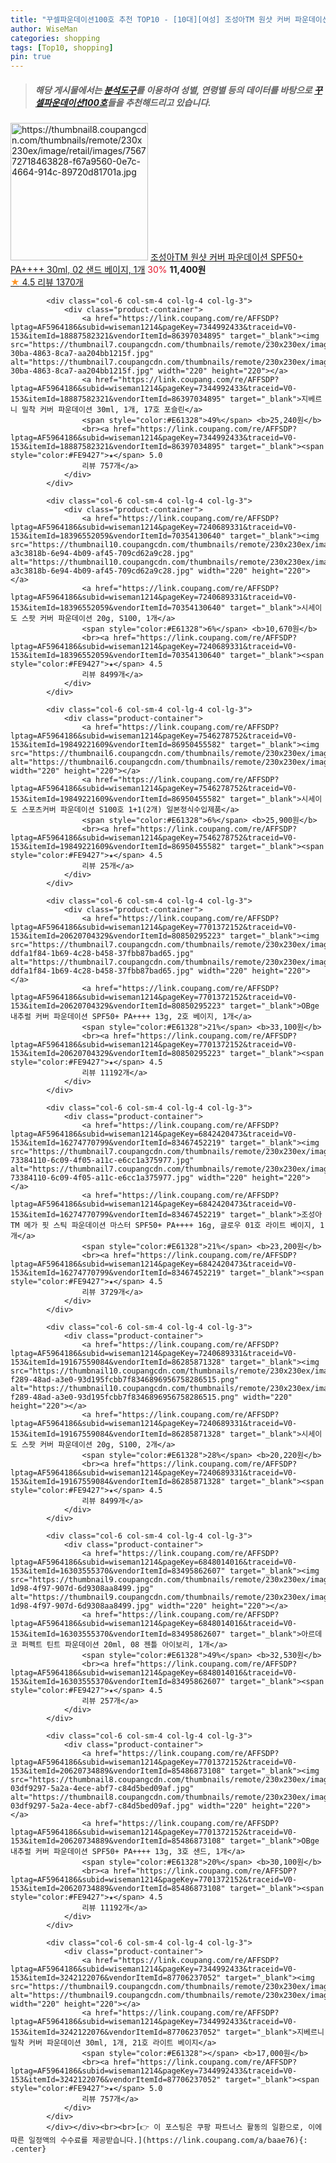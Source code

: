 ```yaml
---
title: "꾸셀파운데이션100호 추천 TOP10 - [10대][여성] 조성아TM 원샷 커버 파운데이션 SPF50+ PA++++ 30ml, 02 샌드 베이지, 1개"
author: WiseMan
categories: shopping
tags: [Top10, shopping]
pin: true
---
```


> ##### 해당 게시물에서는 [**분석도구**](https://itemscout.io/)를 이용하여 **성별**, **연령별** 등의 데이터를 바탕으로 [**꾸셀파운데이션100호**](https://link.coupang.com/a/baae76)들을 추천해드리고 있습니다.
<div class="container"><div class="row">
            <div class="col-6 col-sm-4 col-lg-4 col-lg-3">
                <div class="product-container">
                    <a href="https://link.coupang.com/re/AFFSDP?lptag=AF5964186&subid=wiseman1214&pageKey=6837767556&traceid=V0-153&itemId=16250929026&vendorItemId=83444123540" target="_blank"><img src="https://thumbnail8.coupangcdn.com/thumbnails/remote/230x230ex/image/retail/images/756772718463828-f67a9560-0e7c-4664-914c-89720d81701a.jpg" alt="https://thumbnail8.coupangcdn.com/thumbnails/remote/230x230ex/image/retail/images/756772718463828-f67a9560-0e7c-4664-914c-89720d81701a.jpg" width="220" height="220"></a>
                    <a href="https://link.coupang.com/re/AFFSDP?lptag=AF5964186&subid=wiseman1214&pageKey=6837767556&traceid=V0-153&itemId=16250929026&vendorItemId=83444123540" target="_blank">조성아TM 원샷 커버 파운데이션 SPF50+ PA++++ 30ml, 02 샌드 베이지, 1개</a>
                    <span style="color:#E61328">30%</span> <b>11,400원</b>
                    <br><a href="https://link.coupang.com/re/AFFSDP?lptag=AF5964186&subid=wiseman1214&pageKey=6837767556&traceid=V0-153&itemId=16250929026&vendorItemId=83444123540" target="_blank"><span style="color:#FE9427">★</span> 4.5
                    리뷰 1370개</a>
                </div>
            </div>
            
            <div class="col-6 col-sm-4 col-lg-4 col-lg-3">
                <div class="product-container">
                    <a href="https://link.coupang.com/re/AFFSDP?lptag=AF5964186&subid=wiseman1214&pageKey=7344992433&traceid=V0-153&itemId=18887582321&vendorItemId=86397034895" target="_blank"><img src="https://thumbnail7.coupangcdn.com/thumbnails/remote/230x230ex/image/retail/images/2023/06/27/11/6/f0e50962-30ba-4863-8ca7-aa204bb1215f.jpg" alt="https://thumbnail7.coupangcdn.com/thumbnails/remote/230x230ex/image/retail/images/2023/06/27/11/6/f0e50962-30ba-4863-8ca7-aa204bb1215f.jpg" width="220" height="220"></a>
                    <a href="https://link.coupang.com/re/AFFSDP?lptag=AF5964186&subid=wiseman1214&pageKey=7344992433&traceid=V0-153&itemId=18887582321&vendorItemId=86397034895" target="_blank">지베르니 밀착 커버 파운데이션 30ml, 1개, 17호 포슬린</a>
                    <span style="color:#E61328">49%</span> <b>25,240원</b>
                    <br><a href="https://link.coupang.com/re/AFFSDP?lptag=AF5964186&subid=wiseman1214&pageKey=7344992433&traceid=V0-153&itemId=18887582321&vendorItemId=86397034895" target="_blank"><span style="color:#FE9427">★</span> 5.0
                    리뷰 757개</a>
                </div>
            </div>
            
            <div class="col-6 col-sm-4 col-lg-4 col-lg-3">
                <div class="product-container">
                    <a href="https://link.coupang.com/re/AFFSDP?lptag=AF5964186&subid=wiseman1214&pageKey=7240689331&traceid=V0-153&itemId=18396552059&vendorItemId=70354130640" target="_blank"><img src="https://thumbnail10.coupangcdn.com/thumbnails/remote/230x230ex/image/retail/images/8762785558504495-a3c3818b-6e94-4b09-af45-709cd62a9c28.jpg" alt="https://thumbnail10.coupangcdn.com/thumbnails/remote/230x230ex/image/retail/images/8762785558504495-a3c3818b-6e94-4b09-af45-709cd62a9c28.jpg" width="220" height="220"></a>
                    <a href="https://link.coupang.com/re/AFFSDP?lptag=AF5964186&subid=wiseman1214&pageKey=7240689331&traceid=V0-153&itemId=18396552059&vendorItemId=70354130640" target="_blank">시세이도 스팟 커버 파운데이션 20g, S100, 1개</a>
                    <span style="color:#E61328">6%</span> <b>10,670원</b>
                    <br><a href="https://link.coupang.com/re/AFFSDP?lptag=AF5964186&subid=wiseman1214&pageKey=7240689331&traceid=V0-153&itemId=18396552059&vendorItemId=70354130640" target="_blank"><span style="color:#FE9427">★</span> 4.5
                    리뷰 8499개</a>
                </div>
            </div>
            
            <div class="col-6 col-sm-4 col-lg-4 col-lg-3">
                <div class="product-container">
                    <a href="https://link.coupang.com/re/AFFSDP?lptag=AF5964186&subid=wiseman1214&pageKey=7546278752&traceid=V0-153&itemId=19849221609&vendorItemId=86950455582" target="_blank"><img src="https://thumbnail6.coupangcdn.com/thumbnails/remote/230x230ex/image/vendor_inventory/80bd/8da4274ab7ea8b8fe3b733f560b2661286cf78392707d60e28c7ed653123.jpg" alt="https://thumbnail6.coupangcdn.com/thumbnails/remote/230x230ex/image/vendor_inventory/80bd/8da4274ab7ea8b8fe3b733f560b2661286cf78392707d60e28c7ed653123.jpg" width="220" height="220"></a>
                    <a href="https://link.coupang.com/re/AFFSDP?lptag=AF5964186&subid=wiseman1214&pageKey=7546278752&traceid=V0-153&itemId=19849221609&vendorItemId=86950455582" target="_blank">시세이도 스포츠커버 파운데이션 S100호 1+1(2개) 일본정식수입제품</a>
                    <span style="color:#E61328">6%</span> <b>25,900원</b>
                    <br><a href="https://link.coupang.com/re/AFFSDP?lptag=AF5964186&subid=wiseman1214&pageKey=7546278752&traceid=V0-153&itemId=19849221609&vendorItemId=86950455582" target="_blank"><span style="color:#FE9427">★</span> 4.5
                    리뷰 25개</a>
                </div>
            </div>
            
            <div class="col-6 col-sm-4 col-lg-4 col-lg-3">
                <div class="product-container">
                    <a href="https://link.coupang.com/re/AFFSDP?lptag=AF5964186&subid=wiseman1214&pageKey=7701372152&traceid=V0-153&itemId=20620704329&vendorItemId=80850295223" target="_blank"><img src="https://thumbnail7.coupangcdn.com/thumbnails/remote/230x230ex/image/retail/images/621605941318924-ddfa1f84-1b69-4c28-b458-37fbb87bad65.jpg" alt="https://thumbnail7.coupangcdn.com/thumbnails/remote/230x230ex/image/retail/images/621605941318924-ddfa1f84-1b69-4c28-b458-37fbb87bad65.jpg" width="220" height="220"></a>
                    <a href="https://link.coupang.com/re/AFFSDP?lptag=AF5964186&subid=wiseman1214&pageKey=7701372152&traceid=V0-153&itemId=20620704329&vendorItemId=80850295223" target="_blank">OBge 내추럴 커버 파운데이션 SPF50+ PA++++ 13g, 2호 베이지, 1개</a>
                    <span style="color:#E61328">21%</span> <b>33,100원</b>
                    <br><a href="https://link.coupang.com/re/AFFSDP?lptag=AF5964186&subid=wiseman1214&pageKey=7701372152&traceid=V0-153&itemId=20620704329&vendorItemId=80850295223" target="_blank"><span style="color:#FE9427">★</span> 4.5
                    리뷰 11192개</a>
                </div>
            </div>
            
            <div class="col-6 col-sm-4 col-lg-4 col-lg-3">
                <div class="product-container">
                    <a href="https://link.coupang.com/re/AFFSDP?lptag=AF5964186&subid=wiseman1214&pageKey=6842420473&traceid=V0-153&itemId=16274770799&vendorItemId=83467452219" target="_blank"><img src="https://thumbnail7.coupangcdn.com/thumbnails/remote/230x230ex/image/retail/images/321473416039119-73384110-6c09-4f05-a11c-e6cc1a375977.jpg" alt="https://thumbnail7.coupangcdn.com/thumbnails/remote/230x230ex/image/retail/images/321473416039119-73384110-6c09-4f05-a11c-e6cc1a375977.jpg" width="220" height="220"></a>
                    <a href="https://link.coupang.com/re/AFFSDP?lptag=AF5964186&subid=wiseman1214&pageKey=6842420473&traceid=V0-153&itemId=16274770799&vendorItemId=83467452219" target="_blank">조성아TM 메가 핏 스틱 파운데이션 마스터 SPF50+ PA++++ 16g, 글로우 01호 라이트 베이지, 1개</a>
                    <span style="color:#E61328">21%</span> <b>23,200원</b>
                    <br><a href="https://link.coupang.com/re/AFFSDP?lptag=AF5964186&subid=wiseman1214&pageKey=6842420473&traceid=V0-153&itemId=16274770799&vendorItemId=83467452219" target="_blank"><span style="color:#FE9427">★</span> 4.5
                    리뷰 3729개</a>
                </div>
            </div>
            
            <div class="col-6 col-sm-4 col-lg-4 col-lg-3">
                <div class="product-container">
                    <a href="https://link.coupang.com/re/AFFSDP?lptag=AF5964186&subid=wiseman1214&pageKey=7240689331&traceid=V0-153&itemId=19167559084&vendorItemId=86285871328" target="_blank"><img src="https://thumbnail10.coupangcdn.com/thumbnails/remote/230x230ex/image/retail/images/2205d29b-f289-48ad-a3e0-93d195fcbb7f8346896956758286515.png" alt="https://thumbnail10.coupangcdn.com/thumbnails/remote/230x230ex/image/retail/images/2205d29b-f289-48ad-a3e0-93d195fcbb7f8346896956758286515.png" width="220" height="220"></a>
                    <a href="https://link.coupang.com/re/AFFSDP?lptag=AF5964186&subid=wiseman1214&pageKey=7240689331&traceid=V0-153&itemId=19167559084&vendorItemId=86285871328" target="_blank">시세이도 스팟 커버 파운데이션 20g, S100, 2개</a>
                    <span style="color:#E61328">28%</span> <b>20,220원</b>
                    <br><a href="https://link.coupang.com/re/AFFSDP?lptag=AF5964186&subid=wiseman1214&pageKey=7240689331&traceid=V0-153&itemId=19167559084&vendorItemId=86285871328" target="_blank"><span style="color:#FE9427">★</span> 4.5
                    리뷰 8499개</a>
                </div>
            </div>
            
            <div class="col-6 col-sm-4 col-lg-4 col-lg-3">
                <div class="product-container">
                    <a href="https://link.coupang.com/re/AFFSDP?lptag=AF5964186&subid=wiseman1214&pageKey=6848014016&traceid=V0-153&itemId=16303555370&vendorItemId=83495862607" target="_blank"><img src="https://thumbnail9.coupangcdn.com/thumbnails/remote/230x230ex/image/retail/images/2022/10/17/14/2/ff520487-1d98-4f97-907d-6d9308aa8499.jpg" alt="https://thumbnail9.coupangcdn.com/thumbnails/remote/230x230ex/image/retail/images/2022/10/17/14/2/ff520487-1d98-4f97-907d-6d9308aa8499.jpg" width="220" height="220"></a>
                    <a href="https://link.coupang.com/re/AFFSDP?lptag=AF5964186&subid=wiseman1214&pageKey=6848014016&traceid=V0-153&itemId=16303555370&vendorItemId=83495862607" target="_blank">아르데코 퍼펙트 틴트 파운데이션 20ml, 08 젠틀 아이보리, 1개</a>
                    <span style="color:#E61328">49%</span> <b>32,530원</b>
                    <br><a href="https://link.coupang.com/re/AFFSDP?lptag=AF5964186&subid=wiseman1214&pageKey=6848014016&traceid=V0-153&itemId=16303555370&vendorItemId=83495862607" target="_blank"><span style="color:#FE9427">★</span> 4.5
                    리뷰 257개</a>
                </div>
            </div>
            
            <div class="col-6 col-sm-4 col-lg-4 col-lg-3">
                <div class="product-container">
                    <a href="https://link.coupang.com/re/AFFSDP?lptag=AF5964186&subid=wiseman1214&pageKey=7701372152&traceid=V0-153&itemId=20620734889&vendorItemId=85486873108" target="_blank"><img src="https://thumbnail8.coupangcdn.com/thumbnails/remote/230x230ex/image/retail/images/621607051271334-03df9297-5a2a-4ece-abf7-c84d5bed09af.jpg" alt="https://thumbnail8.coupangcdn.com/thumbnails/remote/230x230ex/image/retail/images/621607051271334-03df9297-5a2a-4ece-abf7-c84d5bed09af.jpg" width="220" height="220"></a>
                    <a href="https://link.coupang.com/re/AFFSDP?lptag=AF5964186&subid=wiseman1214&pageKey=7701372152&traceid=V0-153&itemId=20620734889&vendorItemId=85486873108" target="_blank">OBge 내추럴 커버 파운데이션 SPF50+ PA++++ 13g, 3호 샌드, 1개</a>
                    <span style="color:#E61328">20%</span> <b>30,100원</b>
                    <br><a href="https://link.coupang.com/re/AFFSDP?lptag=AF5964186&subid=wiseman1214&pageKey=7701372152&traceid=V0-153&itemId=20620734889&vendorItemId=85486873108" target="_blank"><span style="color:#FE9427">★</span> 4.5
                    리뷰 11192개</a>
                </div>
            </div>
            
            <div class="col-6 col-sm-4 col-lg-4 col-lg-3">
                <div class="product-container">
                    <a href="https://link.coupang.com/re/AFFSDP?lptag=AF5964186&subid=wiseman1214&pageKey=7344992433&traceid=V0-153&itemId=3242122076&vendorItemId=87706237052" target="_blank"><img src="https://thumbnail9.coupangcdn.com/thumbnails/remote/230x230ex/image/vendor_inventory/9944/33a1f851b4aa601a1aebcbbecc3a269b7ff77a941493a603f1a18f957fa4.jpg" alt="https://thumbnail9.coupangcdn.com/thumbnails/remote/230x230ex/image/vendor_inventory/9944/33a1f851b4aa601a1aebcbbecc3a269b7ff77a941493a603f1a18f957fa4.jpg" width="220" height="220"></a>
                    <a href="https://link.coupang.com/re/AFFSDP?lptag=AF5964186&subid=wiseman1214&pageKey=7344992433&traceid=V0-153&itemId=3242122076&vendorItemId=87706237052" target="_blank">지베르니 밀착 커버 파운데이션 30ml, 1개, 21호 라이트 베이지</a>
                    <span style="color:#E61328"></span> <b>17,000원</b>
                    <br><a href="https://link.coupang.com/re/AFFSDP?lptag=AF5964186&subid=wiseman1214&pageKey=7344992433&traceid=V0-153&itemId=3242122076&vendorItemId=87706237052" target="_blank"><span style="color:#FE9427">★</span> 5.0
                    리뷰 757개</a>
                </div>
            </div>
            </div></div><br><br>[👉 이 포스팅은 쿠팡 파트너스 활동의 일환으로, 이에 따른 일정액의 수수료를 제공받습니다.](https://link.coupang.com/a/baae76){: .center}